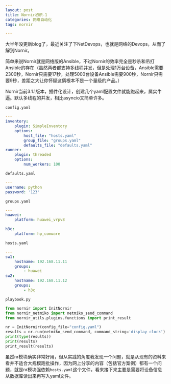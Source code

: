 ```yaml
---
layout: post
title: Nornir初识-1
categories: 网络自动化
tags: nornir

---
```


大半年没更新blog了，最近关注了下NetDevops，也就是网络的Devops，从而了解到Nornir。

简单来说Nornir就是网络版的Ansible，不过Nornir的效率完全是秒杀和吊打Ansible的存在（虽然两者都支持多线程并发，但是处理1万台设备，Ansible需要2300秒，Nornir只需要17秒，处理5000台设备Ansible需要900秒，Nornir只需要9秒，差距之大让你怀疑这俩根本不是一个量级的产品。）

Nornir当前3.1.1版本，插件化设计，创建几个yaml配置文件就能跑起来，属实牛逼。默认多线程的并发，相比asyncio又简单许多。

`config.yaml`
```yaml
---
inventory:
    plugin: SimpleInventory
    options:
        host_file: "hosts.yaml"
        group_file: "groups.yaml"
        defaults_file: "defaults.yaml"
runner:
    plugin: threaded
    options:
        num_workers: 100
```

`defaults.yaml`
```yaml
---
username: python
password: '123'
```

`groups.yaml`
```yaml
---
huawei:
    platform: huawei_vrpv8

h3c:
    platform: hp_comware
```

`hosts.yaml`
```yaml
---
sw1:
    hostname: 192.168.11.11
    groups:
        - huawei
sw2:
    hostname: 192.168.11.12
    groups:
        - h3c
```

`playbook.py`
```python
from nornir import InitNornir
from nornir_netmiko import netmiko_send_command
from nornir_utils.plugins.functions import print_result

nr = InitNornir(config_file="config.yaml")
results = nr.run(netmiko_send_command, command_string='display clock')
print(type(results))
print(results)
print_result(results)
```

虽然nr模块确实非常好用，但从实践的角度我发现一个问题，就是从现有的资料来看并不适合大规模跑批操作，因为网上分享的内容（包括官方案例）都有一个问题，就是nr模块强依赖`hosts.yaml`这个文件，看来接下来主要是需要将设备信息从数据库读出来再写入yaml文件。